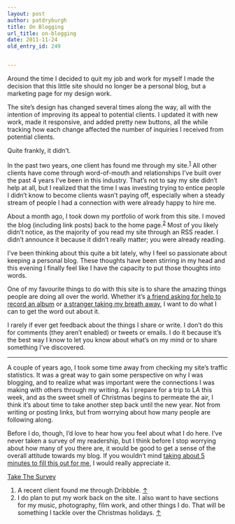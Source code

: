```yaml
---
layout: post
author: patdryburgh
title: On Blogging
url_title: on-blogging
date: 2011-11-24
old_entry_id: 249


---
```


<p>Around the time I decided to quit my job and work for myself I made the decision that this little site should no longer be a personal blog, but a marketing page for my design work.</p>

<p>The site&#8217;s design has changed several times along the way, all with the intention of improving its appeal to potential clients. I updated it with new work, made it responsive, and added pretty new buttons, all the while tracking how each change affected the number of inquiries I received from potential clients.</p>

<p>Quite frankly, it didn&#8217;t.</p>

<p>In the past two years, one client has found me through my site.<sup><a href="#f1124" id="fn11241" title="see footnote 1">1</a></sup> All other clients have come through word-of-mouth and relationships I&#8217;ve built over the past 4 years I&#8217;ve been in this industry. That&#8217;s not to say my site didn&#8217;t help at all, but I realized that the time I was investing trying to entice people I didn&#8217;t know to become clients wasn&#8217;t paying off, especially when a steady stream of people I had a connection with were already happy to hire me.</p>

<p>About a month ago, I took down my portfolio of work from this site. I moved the blog (including link posts) back to the home page.<sup><a href="#f667" id="fn6672" title="see footnote 2">2</a></sup> Most of you likely didn&#8217;t notice, as the majority of you read my site through an RSS reader. I didn&#8217;t announce it because it didn&#8217;t really matter; you were already reading.</p>

<p>I&#8217;ve been thinking about this quite a bit lately, why I feel so passionate about keeping a personal blog. These thoughts have been stirring in my head and this evening I finally feel like I have the capacity to put those thoughts into words.</p>

<p>One of my favourite things to do with this site is to share the amazing things people are doing all over the world. Whether it&#8217;s <a href="http://patdryburgh.com/link/hello-kelly-on-kickstarter">a friend asking for help to record an album</a> or <a href="http://patdryburgh.com/link/time-lapse-view-from-space">a stranger taking my breath away</a>, I want to do what I can to get the word out about it.</p>

<p>I rarely if ever get feedback about the things I share or write. I don&#8217;t do this for comments (they aren&#8217;t enabled) or tweets or emails. I do it because it&#8217;s the best way I know to let you know about what&#8217;s on my mind or to share something I&#8217;ve discovered.</p>

<hr />

<p>A couple of years ago, I took some time away from checking my site&#8217;s traffic statistics. It was a great way to gain some perspective on why I was blogging, and to realize what was important were the connections I was making with others through my writing. As I prepare for a trip to LA this week, and as the sweet smell of Christmas begins to permeate the air, I think it&#8217;s about time to take another step back until the new year. Not from writing or posting links, but from worrying about how many people are following along.</p>

<p>Before I do, though, I&#8217;d love to hear how you feel about what I do here. I&#8217;ve never taken a survey of my readership, but I think before I stop worrying about how many of you there are, it would be good to get a sense of the overall attitude towards my blog. If you wouldn&#8217;t mind <a href="https://docs.google.com/spreadsheet/viewform?formkey=dExmWVRzUmo5Rnowa1ZJTXVVYS04RlE6MQ">taking about 5 minutes to fill this out for me</a>, I would really appreciate it.</p>

<p><a href="https://docs.google.com/spreadsheet/viewform?formkey=dExmWVRzUmo5Rnowa1ZJTXVVYS04RlE6MQ" class="button">Take The Survey</a></p>

<div class="footnotes">
    <ol>
        <li id="f1124">A recent client found me through Dribbble. <a href="#fn11241" title="return to article">↑</a></li>
        <li id="f667">I do plan to put my work back on the site. I also want to have sections for my music, photography, film work, and other things I do. That will be something I tackle over the Christmas holidays.  <a href="#fn6672" title="return to article">↑</a></li>
    </ol>
</div>